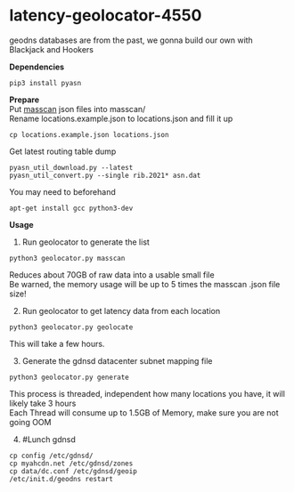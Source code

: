 # latency-geolocator-4550

geodns databases are from the past, we gonna build our own with Blackjack and Hookers

**Dependencies**<br />
```
pip3 install pyasn
```

**Prepare**<br />
Put [masscan](https://github.com/robertdavidgraham/masscan) json files into masscan/<br />
Rename locations.example.json to locations.json and fill it up<br />
```
cp locations.example.json locations.json
```
Get latest routing table dump
```
pyasn_util_download.py --latest
pyasn_util_convert.py --single rib.2021* asn.dat
```
You may need to beforehand
```
apt-get install gcc python3-dev
```

**Usage**<br />
1. Run geolocator to generate the list<br />
```
python3 geolocator.py masscan
```
Reduces about 70GB of raw data into a usable small file<br />
Be warned, the memory usage will be up to 5 times the masscan .json file size!<br />

2. Run geolocator to get latency data from each location
```
python3 geolocator.py geolocate
```
This will take a few hours.

3. Generate the gdnsd datacenter subnet mapping file
```
python3 geolocator.py generate
```
This process is threaded, independent how many locations you have, it will likely take 3 hours<br />
Each Thread will consume up to 1.5GB of Memory, make sure you are not going OOM

4. #Lunch gdnsd
```
cp config /etc/gdnsd/
cp myahcdn.net /etc/gdnsd/zones
cp data/dc.conf /etc/gdnsd/geoip
/etc/init.d/geodns restart
```
